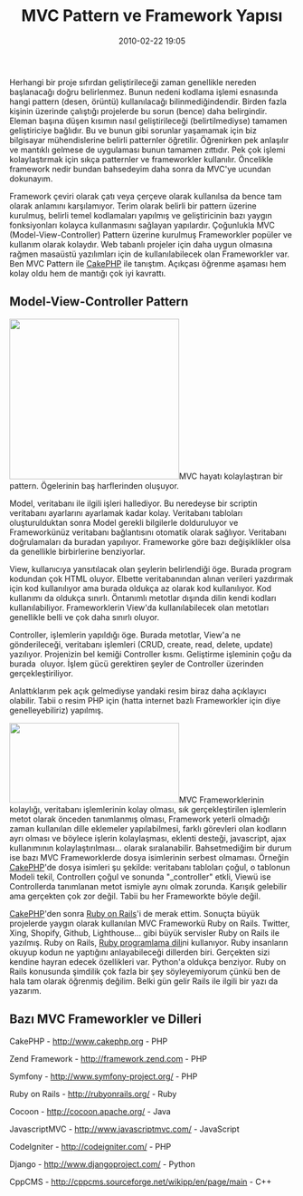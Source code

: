 ﻿---
layout: post
title: MVC Pattern ve Framework Yap&#305;s&#305;
date: 2010-02-22 19:05
comments: true
categories: []
---
Herhangi bir proje sıfırdan geliştirileceği zaman genellikle nereden başlanacağı doğru belirlenmez. Bunun nedeni kodlama işlemi esnasında hangi pattern (desen, örüntü) kullanılacağı bilinmediğindendir. Birden fazla kişinin üzerinde çalıştığı projelerde bu sorun (bence) daha belirgindir. Eleman başına düşen kısımın nasıl geliştirileceği (belirtilmediyse) tamamen geliştiriciye bağlıdır. Bu ve bunun gibi sorunlar yaşamamak için biz bilgisayar mühendislerine belirli patternler öğretilir. Öğrenirken pek anlaşılır ve mantıklı gelmese de uygulaması bunun tamamen zıttıdır. Pek çok işlemi kolaylaştırmak için sıkça patternler ve frameworkler kullanılır. Öncelikle framework nedir bundan bahsedeyim daha sonra da MVC'ye ucundan dokunayım.

Framework çeviri olarak çatı veya çerçeve olarak kullanılsa da bence tam olarak anlamını karşılamıyor. Terim olarak belirli bir pattern üzerine kurulmuş, belirli temel kodlamaları yapılmış ve geliştiricinin bazı yaygın fonksiyonları kolayca kullanmasını sağlayan yapılardır. Çoğunlukla MVC (Model-View-Controller) Pattern üzerine kurulmuş Frameworkler popüler ve kullanım olarak kolaydır. Web tabanlı projeler için daha uygun olmasına rağmen masaüstü yazılımları için de kullanılabilecek olan Frameworkler var. Ben MVC Pattern ile <a href="http://cakephp.org">CakePHP</a> ile tanıştım. Açıkçası öğrenme aşaması hem kolay oldu hem de mantığı çok iyi kavrattı.
<h2>Model-View-Controller Pattern</h2>
<a href="http://onurbaykal.com.tr/wp-content/uploads/2010/02/mvc-php.png"><img class="alignleft size-medium wp-image-1685" title="mvc-php" src="http://onurbaykal.com.tr/wp-content/uploads/2010/02/mvc-php-300x283.png" alt="" width="300" height="283" /></a>MVC hayatı kolaylaştıran bir pattern. Ögelerinin baş harflerinden oluşuyor.

Model, veritabanı ile ilgili işleri hallediyor. Bu neredeyse bir scriptin veritabanı ayarlarını ayarlamak kadar kolay. Veritabanı tabloları oluşturulduktan sonra Model gerekli bilgilerle dolduruluyor ve Frameworkünüz veritabanı bağlantısını otomatik olarak sağlıyor. Veritabanı doğrulamaları da buradan yapılıyor. Frameworke göre bazı değişiklikler olsa da genellikle birbirlerine benziyorlar.

View, kullanıcıya yansıtılacak olan şeylerin belirlendiği öge. Burada program kodundan çok HTML oluyor. Elbette veritabanından alınan verileri yazdırmak için kod kullanılıyor ama burada oldukça az olarak kod kullanılıyor. Kod kullanımı da oldukça sınırlı. Öntanımlı metotlar dışında dilin kendi kodları kullanılabiliyor. Frameworklerin View'da kullanılabilecek olan metotları genellikle belli ve çok daha sınırlı oluyor.

Controller, işlemlerin yapıldığı öge. Burada metotlar, View'a ne gönderileceği, veritabanı işlemleri (CRUD, create, read, delete, update) yazılıyor. Projenizin bel kemiği Controller kısmı. Geliştirme işleminin çoğu da burada  oluyor. İşlem gücü gerektiren şeyler de Controller üzerinden gerçekleştiriliyor.

Anlattıklarım pek açık gelmediyse yandaki resim biraz daha açıklayıcı olabilir. Tabii o resim PHP için (hatta internet bazlı Frameworkler için diye genelleyebiliriz) yapılmış.

<a href="http://onurbaykal.com.tr/wp-content/uploads/2010/02/350px-ModelViewControllerDiagram.svg_.png"><img class="alignright size-medium wp-image-1686" title="350px-ModelViewControllerDiagram.svg" src="http://onurbaykal.com.tr/wp-content/uploads/2010/02/350px-ModelViewControllerDiagram.svg_-300x141.png" alt="" width="300" height="141" /></a>MVC Frameworklerinin kolaylığı, veritabanı işlemlerinin kolay olması, sık gerçekleştirilen işlemlerin metot olarak önceden tanımlanmış olması, Framework yeterli olmadığı zaman kullanılan dille eklemeler yapılabilmesi, farklı görevleri olan kodların ayrı olması ve böylece işlerin kolaylaşması, eklenti desteği, javascript, ajax kullanımının kolaylaştırılması... olarak sıralanabilir. Bahsetmediğim bir durum ise bazı MVC Frameworklerde dosya isimlerinin serbest olmaması. Örneğin <a href="http://cakephp.org">CakePHP</a>'de dosya isimleri şu şekilde: veritabanı tabloları çoğul, o tablonun Modeli tekil, Controllerı çoğul ve sonunda "_controller" etkli, Viewü ise Controllerda tanımlanan metot ismiyle aynı olmak zorunda. Karışık gelebilir ama gerçekten çok zor değil. Tabii bu her Frameworkte böyle değil.

<a href="http://cakephp.org">CakePHP</a>'den sonra <a href="http://rubyonrails.org/">Ruby on Rails</a>'i de merak ettim. Sonuçta büyük projelerde yaygın olarak kullanılan MVC Frameworkü Ruby on Rails. Twitter, Xing, Shopify, Github, Lighthouse... gibi büyük servisler Ruby on Rails ile yazılmış. Ruby on Rails, <a href="http://www.ruby-lang.org/">Ruby programlama dili</a>ni kullanıyor. Ruby insanların okuyup kodun ne yaptığını anlayabileceği dillerden biri. Gerçekten sizi kendine hayran edecek özellikleri var. Python'a oldukça benziyor. Ruby on Rails konusunda şimdilik çok fazla bir şey söyleyemiyorum çünkü ben de hala tam olarak öğrenmiş değilim. Belki gün gelir Rails ile ilgili bir yazı da yazarım.
<h2>Bazı MVC Frameworkler ve Dilleri</h2>
CakePHP - <a href="http://www.cakephp.org">http://www.cakephp.org</a> - PHP

Zend Framework - <a href="http://framework.zend.com/">http://framework.zend.com</a> - PHP

Symfony - <a href="http://www.symfony-project.org/">http://www.symfony-project.org/</a> - PHP

Ruby on Rails - <a href="http://rubyonrails.org/">http://rubyonrails.org/</a> - Ruby

Cocoon - <a href="http://cocoon.apache.org/">http://cocoon.apache.org/</a> - Java

JavascriptMVC - <a href="http://www.javascriptmvc.com/">http://www.javascriptmvc.com/</a> - JavaScript

CodeIgniter - <a href="http://codeigniter.com/">http://codeigniter.com/</a> - PHP

Django - <a href="http://www.djangoproject.com/">http://www.djangoproject.com/</a> - Python

CppCMS - <a href="http://cppcms.sourceforge.net/wikipp/en/page/main">http://cppcms.sourceforge.net/wikipp/en/page/main</a> - C++
